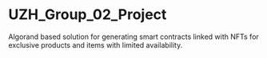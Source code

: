 # UZH_Group_02_Project
Algorand based solution for generating smart contracts linked with NFTs for exclusive products and items with limited availability.
